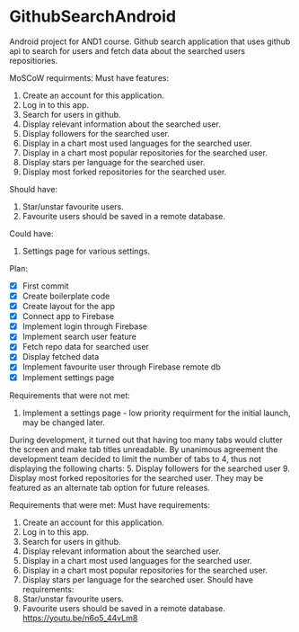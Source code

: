 # GithubSearchAndroid

Android project for AND1 course. Github search application that uses github api to search for users and fetch data about the searched users repositiories.

MoSCoW requirments:
Must have features:
1. Create an account for this application.
2. Log in to this app.
3. Search for users in github.
4. Display relevant information about the searched user.
5. Display followers for the searched user.
6. Display in a chart most used languages for the searched user.
7. Display in a chart most popular repositories for the searched user.
8. Display stars per language for the searched user.
9. Display most forked repositories for the searched user.

Should have:
1. Star/unstar favourite users.
2. Favourite users should be saved in a remote database.

Could have:
1. Settings page for various settings.

Plan:
- [x] First commit
- [x] Create boilerplate code
- [x] Create layout for the app
- [x] Connect app to Firebase
- [x] Implement login through Firebase
- [x] Implement search user feature
- [x] Fetch repo data for searched user
- [x] Display fetched data
- [x] Implement favourite user through Firebase remote db
- [x] Implement settings page

Requirements that were not met:
1. Implement a settings page - low priority requirment for the initial launch, may be changed later.

During development, it turned out that having too many tabs would clutter the screen and make tab titles unreadable. By unanimous agreement
the development team decided to limit the number of tabs to 4, thus not displaying the following charts:
5. Display followers for the searched user
9. Display most forked repositories for the searched user.
They may be featured as an alternate tab option for future releases.

Requirements that were met:
Must have requirements:
1. Create an account for this application.
2. Log in to this app.
3. Search for users in github.
4. Display relevant information about the searched user.
6. Display in a chart most used languages for the searched user.
7. Display in a chart most popular repositories for the searched user.
8. Display stars per language for the searched user.
Should have requirements:
1. Star/unstar favourite users.
2. Favourite users should be saved in a remote database.
 https://youtu.be/n6o5_44vLm8
